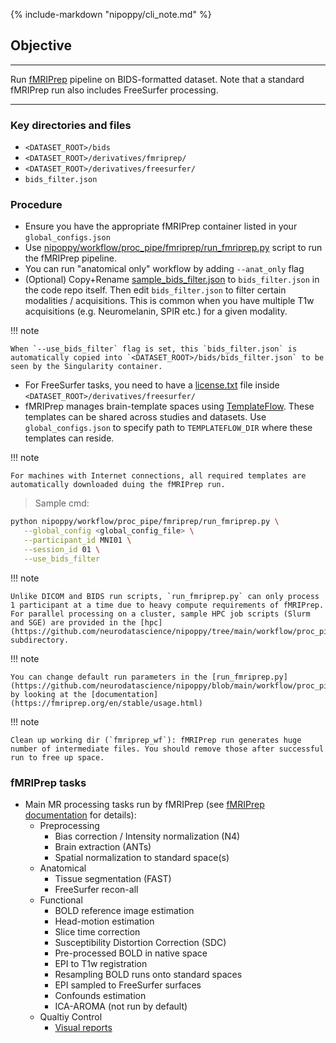 {%
    include-markdown "nipoppy/cli_note.md"
%}

## Objective

---

Run [fMRIPrep](https://fmriprep.org/en/stable/) pipeline on BIDS-formatted dataset. Note that a standard fMRIPrep run also includes FreeSurfer processing.
   
---

### Key directories and files

- `<DATASET_ROOT>/bids`
- `<DATASET_ROOT>/derivatives/fmriprep/`
- `<DATASET_ROOT>/derivatives/freesurfer/`
- `bids_filter.json`

### Procedure

- Ensure you have the appropriate fMRIPrep container listed in your `global_configs.json` 
- Use [nipoppy/workflow/proc_pipe/fmriprep/run_fmriprep.py](https://github.com/neurodatascience/nipoppy/blob/main/nipoppy/workflow/proc_pipe/fmriprep/run_fmriprep.py) script to run the fMRIPrep pipeline. 
- You can run "anatomical only" workflow by adding `--anat_only` flag
- (Optional) Copy+Rename [sample_bids_filter.json](https://github.com/neurodatascience/nipoppy/blob/main/nipoppy/workflow/proc_pipe/fmriprep/sample_bids_filter.json) to `bids_filter.json` in the code repo itself. Then edit `bids_filter.json` to filter certain modalities / acquisitions. This is common when you have multiple T1w acquisitions (e.g. Neuromelanin, SPIR etc.) for a given modality. 

!!! note

    When `--use_bids_filter` flag is set, this `bids_filter.json` is automatically copied into `<DATASET_ROOT>/bids/bids_filter.json` to be seen by the Singularity container.


- For FreeSurfer tasks, you need to have a [license.txt](https://surfer.nmr.mgh.harvard.edu/fswiki/License) file inside `<DATASET_ROOT>/derivatives/freesurfer/`
- fMRIPrep manages brain-template spaces using [TemplateFlow](https://fmriprep.org/en/stable/spaces.html). These templates can be shared across studies and datasets. Use `global_configs.json` to specify path to `TEMPLATEFLOW_DIR` where these templates can reside. 
   
   
!!! note

    For machines with Internet connections, all required templates are automatically downloaded duing the fMRIPrep run.
    
> Sample cmd:
```bash
python nipoppy/workflow/proc_pipe/fmriprep/run_fmriprep.py \
   --global_config <global_config_file> \
   --participant_id MNI01 \
   --session_id 01 \
   --use_bids_filter 
```

!!! note

    Unlike DICOM and BIDS run scripts, `run_fmriprep.py` can only process 1 participant at a time due to heavy compute requirements of fMRIPrep. For parallel processing on a cluster, sample HPC job scripts (Slurm and SGE) are provided in the [hpc](https://github.com/neurodatascience/nipoppy/tree/main/workflow/proc_pipe/fmriprep/scripts) subdirectory. 


!!! note

    You can change default run parameters in the [run_fmriprep.py](https://github.com/neurodatascience/nipoppy/blob/main/workflow/proc_pipe/fmriprep/run_fmriprep.py) by looking at the [documentation](https://fmriprep.org/en/stable/usage.html)

!!! note

    Clean up working dir (`fmriprep_wf`): fMRIPrep run generates huge number of intermediate files. You should remove those after successful run to free up space.


### fMRIPrep tasks
   - Main MR processing tasks run by fMRIPrep (see [fMRIPrep documentation](https://fmriprep.org/en/stable/) for details):
      - Preprocessing
         - Bias correction / Intensity normalization (N4)
         - Brain extraction (ANTs)
         - Spatial normalization to standard space(s)
      - Anatomical
         - Tissue segmentation (FAST)
         - FreeSurfer recon-all
      - Functional
         - BOLD reference image estimation
         - Head-motion estimation
         - Slice time correction
         - Susceptibility Distortion Correction (SDC)
         - Pre-processed BOLD in native space
         - EPI to T1w registration
         - Resampling BOLD runs onto standard spaces
         - EPI sampled to FreeSurfer surfaces
         - Confounds estimation
         - ICA-AROMA (not run by default)
      - Qualtiy Control
         - [Visual reports](https://fmriprep.org/en/stable/outputs.html#visual-reports)